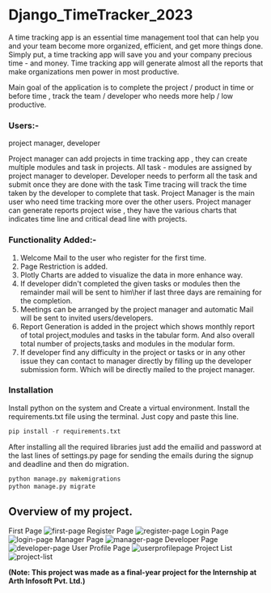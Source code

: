 # Django_TimeTracker_2023

A time tracking app is an essential time management tool that can help you and your team become more organized, efficient, and get more things done. Simply put, a time tracking app will save you and your company precious time - and money. Time tracking app will generate almost all the reports that make organizations men power in most productive.

Main goal of the application is to complete the project / product in time or before time , track the team / developer who needs more help / low productive.

### Users:-

project manager, developer

Project manager can add projects in time tracking app , they can create multiple modules and task in projects. All task - modules are assigned by project manager to developer. Developer needs to perform all the task and submit once they are done with the task Time tracing will track the time taken by the developer to complete that task. Project Manager is the main user who need time tracking more over the other users. Project manager can generate reports project wise , they have the various charts that indicates time line and critical dead line with projects.


### Functionality Added:-

1) Welcome Mail to the user who register for the first time.
2) Page Restriction is added.
3) Plotly Charts are added to visualize the data in more enhance way.
4) If developer didn't completed the given tasks or modules then the remainder mail will be sent to him\her if last three days are remaining for the completion.
5) Meetings can be arranged by the project manager and automatic Mail will be sent to invited users/developers.
6) Report Generation is added in the project which shows monthly report of total project,modules and tasks in the tabular form. And also overall total number of projects,tasks and modules in the modular form.
7) If developer find any difficulty in the project or tasks or in any other issue they can contact to manager directly by filling up the developer submission form. Which will be directly mailed to the project manager.

### Installation
Install python on the system and Create a virtual environment.
Install the requirements.txt file using the terminal. Just copy and paste this line.
```python
pip install -r requirements.txt
```
After installing all the required libraries just add the emailid and password at the last lines of settings.py page for sending the emails during the signup and deadline and then do migration.
```python
python manage.py makemigrations
python manage.py migrate
```

## Overview of my project.

First Page
![first-page](https://user-images.githubusercontent.com/90546286/229265605-6b7df75e-e4fe-4535-841d-17ecbc2eabe5.png)
Register Page
![register-page](https://user-images.githubusercontent.com/90546286/229265604-9b614130-362d-4ad0-9437-3a671296f425.jpeg)
Login Page
![login-page](https://user-images.githubusercontent.com/90546286/229265603-74adf226-5ce2-4e9a-89d9-e25576ab4595.png)
Manager Page
![manager-page](https://user-images.githubusercontent.com/90546286/235291609-7cc5be65-afa8-42d6-9ef8-3d895a5e6960.jpeg)
Developer Page
![developer-page](https://user-images.githubusercontent.com/90546286/235291668-b917fba3-181e-43f6-a9b3-3ee8a6e4f0df.jpeg)
User Profile Page
![userprofilepage](https://user-images.githubusercontent.com/90546286/230821281-ed1dde2d-1784-4d17-aa0c-64da7ae21c56.jpeg)
Project List
![project-list](https://user-images.githubusercontent.com/90546286/229265607-5f144abf-e4c0-4e74-9212-b9299de57513.jpeg)

**(Note: This project was made as a final-year project for the Internship at Arth Infosoft Pvt. Ltd.)**
